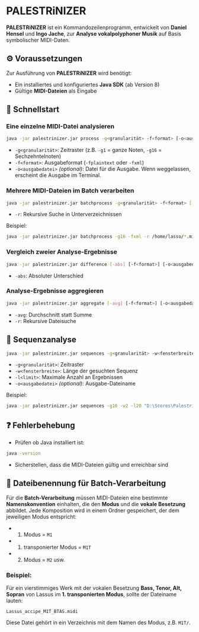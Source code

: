 
# PALESTRiNIZER

**PALESTRiNIZER** ist ein Kommandozeilenprogramm, entwickelt von **Daniel Hensel** und **Ingo Jache**, zur **Analyse vokalpolyphoner Musik** auf Basis symbolischer MIDI-Daten.

## ⚙️ Voraussetzungen

Zur Ausführung von **PALESTRiNIZER** wird benötigt:

- Ein installiertes und konfiguriertes **Java SDK** (ab Version 8)
- Gültige **MIDI-Dateien** als Eingabe

## 🚀 Schnellstart

### Eine einzelne MIDI-Datei analysieren

```bash
java -jar palestrinizer.jar process -g<granularität> -f<format> [-o<ausgabedatei>] <datei.midi>
```

- `-g<granularität>`: Zeitraster (z.B. `-g1` = ganze Noten, `-g16` = Sechzehntelnoten)
- `-f<format>`: Ausgabeformat (`-fplaintext` oder `-fxml`)
- `-o<ausgabedatei>` *(optional)*: Datei für die Ausgabe. Wenn weggelassen, erscheint die Ausgabe im Terminal.

### Mehrere MIDI-Dateien im Batch verarbeiten

```bash
java -jar palestrinizer.jar batchprocess -g<granularität> -f<format> [-r] <pfad1> [<pfad2>] [...]
```

- `-r`: Rekursive Suche in Unterverzeichnissen

Beispiel:

```bash
java -jar palestrinizer.jar batchprocess -g16 -fxml -r /home/lasso/*.midi
```

### Vergleich zweier Analyse-Ergebnisse

```bash
java -jar palestrinizer.jar difference [-abs] [-f<format>] [-o<ausgabedatei>] <datei1.palestrinizer> <datei2.palestrinizer>
```

- `-abs`: Absoluter Unterschied

### Analyse-Ergebnisse aggregieren

```bash
java -jar palestrinizer.jar aggregate [-avg] [-f<format>] [-o<ausgabedatei>] [-r] <pfad1> [<pfad2>] [...]
```

- `-avg`: Durchschnitt statt Summe
- `-r`: Rekursive Dateisuche

## 🎼 Sequenzanalyse

```bash
java -jar palestrinizer.jar sequences -g<granularität> -w<fensterbreite> -l<limit> [-o<ausgabedatei>] <suchpfad>
```

- `-g<granularität>`: Zeitraster
- `-w<fensterbreite>`: Länge der gesuchten Sequenz
- `-l<limit>`: Maximale Anzahl an Ergebnissen
- `-o<ausgabedatei>` *(optional)*: Ausgabe-Dateiname

Beispiel:

```bash
java -jar palestrinizer.jar sequences -g16 -w2 -l20 "D:\Scores\Palestrina\*.midi"
```

## ❓ Fehlerbehebung

- Prüfen ob Java installiert ist:
```bash
java -version
```
- Sicherstellen, dass die MIDI-Dateien gültig und erreichbar sind

## 📁 Dateibenennung für Batch-Verarbeitung

Für die **Batch-Verarbeitung** müssen MIDI-Dateien eine bestimmte **Namenskonvention** einhalten, die den **Modus** und die **vokale Besetzung** abbildet. Jede Komposition wird in einem Ordner gespeichert, der dem jeweiligen Modus entspricht:

- 1. Modus = `M1`
- 1. transponierter Modus = `M1T`
- 2. Modus = `M2` usw.

### Beispiel:

Für ein vierstimmiges Werk mit der vokalen Besetzung **Bass, Tenor, Alt, Sopran** von Lassus im **1. transponierten Modus**, sollte der Dateiname lauten:

```text
Lassus_accipe_M1T_BTAS.midi
```

Diese Datei gehört in ein Verzeichnis mit dem Namen des Modus, z.B. `M1T/`.
